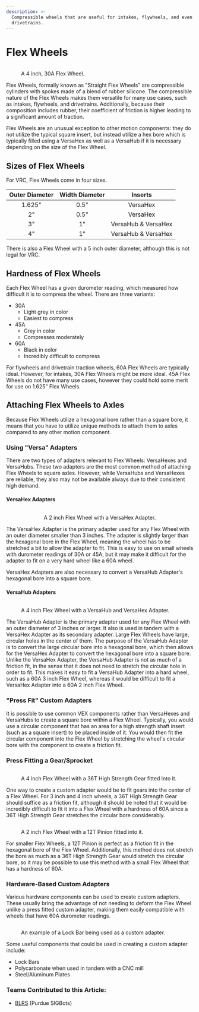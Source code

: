 ```yaml
---
description: >-
  Compressible wheels that are useful for intakes, flywheels, and even
  drivetrains.
---
```


# Flex Wheels

<figure><img src="../../../.gitbook/assets/flexwheel2.png" alt=""><figcaption><p>A 4 inch, 30A Flex Wheel.</p></figcaption></figure>

Flex Wheels, formally known as "Straight Flex Wheels" are compressible cylinders with spokes made of a blend of rubber silicone. The compressible nature of the Flex Wheels makes them versatile for many use cases, such as intakes, flywheels, and drivetrains. Additionally, because their composition includes rubber, their coefficient of friction is higher leading to a significant amount of traction.&#x20;

Flex Wheels are an unusual exception to other motion components: they do not utilize the typical square insert, but instead utilize a hex bore which is typically filled using a VersaHex as well as a VersaHub if it is necessary depending on the size of the Flex Wheel.

## Sizes of Flex Wheels

For VRC, Flex Wheels come in four sizes.

| Outer Diameter | Width Diameter |       Inserts       |
| :------------: | :------------: | :-----------------: |
|     1.625"     |      0.5"      |       VersaHex      |
|       2"       |      0.5"      |       VersaHex      |
|       3"       |       1"       | VersaHub & VersaHex |
|       4"       |       1"       | VersaHub & VersaHex |

There is also a Flex Wheel with a 5 inch outer diameter, although this is not legal for VRC.

## Hardness of Flex Wheels

Each Flex Wheel has a given durometer reading, which measured how difficult it is to compress the wheel. There are three variants:

* 30A
  * Light grey in color
  * Easiest to compress
* 45A
  * Grey in color
  * Compresses moderately
* 60A
  * Black in color
  * Incredibly difficult to compress

For flywheels and drivetrain traction wheels, 60A Flex Wheels are typically ideal. However, for intakes, 30A Flex Wheels might be more ideal. 45A Flex Wheels do not have many use cases, however they could hold some merit for use on 1.625" Flex Wheels.

## Attaching Flex Wheels to Axles

Because Flex Wheels utilize a hexagonal bore rather than a square bore, it means that you have to utilize unique methods to attach them to axles compared to any other motion component.

### Using "Versa" Adapters

There are two types of adapters relevant to Flex Wheels: VersaHexes and VersaHubs. These two adapters are the most common method of attaching Flex Wheels to square axles. However, while VersaHubs and VersaHexes are reliable, they also may not be available always due to their consistent high demand.

#### VersaHex Adapters

<div align="center">

<figure><img src="../../../.gitbook/assets/2inchflexwheel_withadapters.png" alt=""><figcaption><p>A 2 inch Flex Wheel with a VersaHex Adapter.</p></figcaption></figure>

</div>

The VersaHex Adapter is the primary adapter used for any Flex Wheel with an outer diameter smaller than 3 inches. The adapter is slightly larger than the hexagonal bore in the Flex Wheel, meaning the wheel has to be stretched a bit to allow the adapter to fit. This is easy to use on small wheels with durometer readings of 30A or 45A, but it may make it difficult for the adapter to fit on a very hard wheel like a 60A wheel.&#x20;

VersaHex Adapters are also necessary to convert a VersaHub Adapter's hexagonal bore into a square bore.

#### VersaHub Adapters

<figure><img src="../../../.gitbook/assets/4inchflexwheel_withadapters.png" alt=""><figcaption><p>A 4 inch Flex Wheel with a VersaHub and VersaHex Adapter.</p></figcaption></figure>

The VersaHub Adapter is the primary adapter used for any Flex Wheel with an outer diameter of 3 inches or larger. It also is used in tandem with a VersaHex Adapter as its secondary adapter. Large Flex Wheels have large, circular holes in the center of them. The purpose of the VersaHub Adapter is to convert the large circular bore into a hexagonal bore, which then allows for the VersaHex Adapter to convert the hexagonal bore into a square bore. Unlike the VersaHex Adapter, the VersaHub Adapter is not as much of a friction fit, in the sense that it does not need to stretch the circular hole in order to fit. This makes it easy to fit a VersaHub Adapter into a hard wheel, such as a 60A 3 inch Flex Wheel, whereas it would be difficult to fit a VersaHex Adapter into a 60A 2 inch Flex Wheel.

### "Press Fit" Custom Adapters

It is possible to use common VEX components rather than VersaHexes and VersaHubs to create a square bore within a Flex Wheel. Typically, you would use a circular component that has an area for a high strength shaft insert (such as a square insert) to be placed inside of it. You would then fit the circular component into the Flex Wheel by stretching the wheel's circular bore with the component to create a friction fit.

### Press Fitting a Gear/Sprocket

<figure><img src="../../../.gitbook/assets/4inchflexwheel_36Tpressfit.png" alt=""><figcaption><p>A 4 inch Flex Wheel with a 36T High Strength Gear fitted into it.</p></figcaption></figure>

One way to create a custom adapter would be to fit gears into the center of a Flex Wheel. For 3 inch and 4 inch wheels, a 36T High Strength Gear should suffice as a friction fit, although it should be noted that it would be incredibly difficult to fit it into a Flex Wheel with a hardness of 60A since a 36T High Strength Gear stretches the circular bore considerably.

<figure><img src="../../../.gitbook/assets/2inchflexwheel_12Tpressfit.png" alt=""><figcaption><p>A 2 inch Flex Wheel with a 12T Pinion fitted into it.</p></figcaption></figure>

For smaller Flex Wheels, a 12T Pinion is perfect as a friction fit in the hexagonal bore of the Flex Wheel. Additionally, this method does not stretch the bore as much as a 36T High Strength Gear would stretch the circular bore, so it may be possible to use this method with a small Flex Wheel that has a hardness of 60A.

### Hardware-Based Custom Adapters

Various hardware components can be used to create custom adapters. These usually bring the advantage of not needing to deform the Flex Wheel unlike a press fitted custom adapter, making them easily compatible with wheels that have 60A durometer readings.&#x20;

<figure><img src="../../../.gitbook/assets/2inchflexwheel_customadapter.png" alt=""><figcaption><p>An example of a Lock Bar being used as a custom adapter.</p></figcaption></figure>

Some useful components that could be used in creating a custom adapter include:

* Lock Bars
* Polycarbonate when used in tandem with a CNC mill
* Steel/Aluminum Plates

### Teams Contributed to this Article:

* [BLRS](https://purduesigbots.com/) (Purdue SIGBots)
